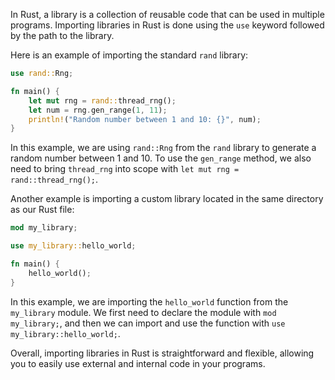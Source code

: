 In Rust, a library is a collection of reusable code that can be used in multiple programs. Importing libraries in Rust is done using the `use` keyword followed by the path to the library.

Here is an example of importing the standard `rand` library:

```rust
use rand::Rng;

fn main() {
    let mut rng = rand::thread_rng();
    let num = rng.gen_range(1, 11);
    println!("Random number between 1 and 10: {}", num);
}
```

In this example, we are using `rand::Rng` from the `rand` library to generate a random number between 1 and 10. To use the `gen_range` method, we also need to bring `thread_rng` into scope with `let mut rng = rand::thread_rng();`.

Another example is importing a custom library located in the same directory as our Rust file:

```rust
mod my_library;

use my_library::hello_world;

fn main() {
    hello_world();
}
```

In this example, we are importing the `hello_world` function from the `my_library` module. We first need to declare the module with `mod my_library;`, and then we can import and use the function with `use my_library::hello_world;`.

Overall, importing libraries in Rust is straightforward and flexible, allowing you to easily use external and internal code in your programs.